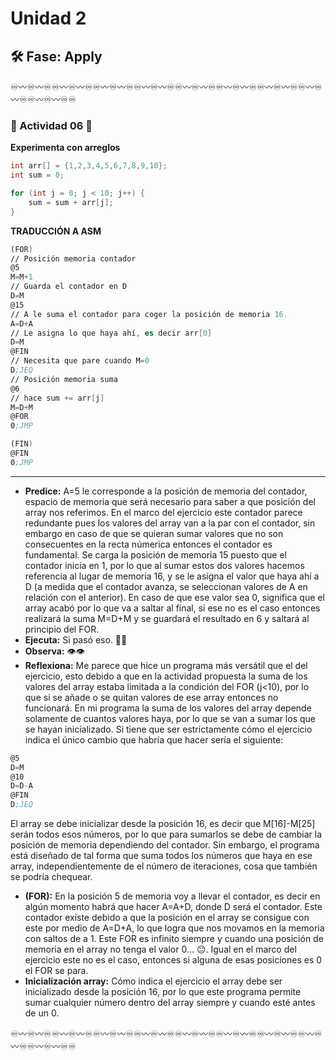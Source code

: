 # Unidad 2


## 🛠 Fase: Apply

♾️〰️♾️〰️♾️♾️〰️♾️〰️♾️♾️〰️♾️〰️♾️♾️〰️♾️〰️♾️♾️〰️♾️〰️♾️♾️〰️♾️〰️♾️♾️〰️♾️〰️♾️♾️〰️♾️〰️♾️♾️〰️♾️〰️♾️♾️

### 🐠 Actividad 06 🐠

__Experimenta con arreglos__

```C++
int arr[] = {1,2,3,4,5,6,7,8,9,10};
int sum = 0;

for (int j = 0; j < 10; j++) {
    sum = sum + arr[j];
}
```
__TRADUCCIÓN A ASM__

```asm
(FOR)
// Posición memoria contador
@5 
M=M+1
// Guarda el contador en D 
D=M 
@15
// A le suma el contador para coger la posición de memoria 16.
A=D+A
// Le asigna lo que haya ahí, es decir arr[0]
D=M
@FIN
// Necesita que pare cuando M=0
D;JEQ
// Posición memoria suma
@6
// hace sum += arr[j]
M=D+M
@FOR
0;JMP

(FIN)
@FIN
0;JMP
```
___

- __Predice:__ A=5 le corresponde a la posición de memoria del contador, espacio de memoria que será necesario para saber a que posición del array nos referimos. En el marco del ejercicio este contador parece redundante pues los valores del array van a la par con el contador, sin embargo en caso de que se quieran sumar valores que no son consecuentes en la recta númerica entonces el contador es fundamental. Se carga la posición de memoria 15 puesto que el contador inicia en 1, por lo que al sumar estos dos valores hacemos referencia al lugar de memoria 16, y se le asigna el valor que haya ahí a D (a medida que el contador avanza, se seleccionan valores de A en relación con el anterior). En caso de que ese valor sea 0, significa que el array acabó por lo que va a saltar al final, si ese no es el caso entonces realizará la suma M=D+M y se guardará el resultado en 6 y saltará al principio del FOR.
- __Ejecuta:__ Si pasó eso. 😵‍💫
- __Observa:__ 👁️👁️
- __Reflexiona:__ Me parece que hice un programa más versátil que el del ejercicio, esto debido a que en la actividad propuesta la suma de los valores del array estaba limitada a la condición del FOR (j<10), por lo que si se añade o se quitan valores de ese array entonces no funcionará. En mi programa la suma de los valores del array depende solamente de cuantos valores haya, por lo que se van a sumar los que se hayan inicializado. Si tiene que ser estrictamente cómo el ejercicio indica el único cambio que habría que hacer sería el siguiente:

```asm
@5
D=M
@10
D=D-A
@FIN
D;JEQ
```

El array se debe inicializar desde la posición 16, es decir que M[16]-M[25] serán todos esos números, por lo que para sumarlos se debe de cambiar la posición de memoria dependiendo del contador. Sin embargo, el programa está diseñado de tal forma que suma todos los números que haya en ese array, independientemente de el número de iteraciones, cosa que también se podría chequear.

- __(FOR):__ En la posición 5 de memoria voy a llevar el contador, es decir en algún momento habrá que hacer A=A+D, donde D será el contador. Este contador existe debido a que la posición en el array se consigue con este por medio de A=D+A, lo que logra que nos movamos en la memoria con saltos de a 1. Este FOR es infinito siempre y cuando una posición de memoria en el array no tenga el valor 0... 😐. Igual en el marco del ejercicio este no es el caso, entonces si alguna de esas posiciones es 0 el FOR se para.
- __Inicialización array:__ Cómo indica el ejercicio el array debe ser inicializado desde la posición 16, por lo que este programa permite sumar cualquier número dentro del array siempre y cuando esté antes de un 0.

♾️〰️♾️〰️♾️♾️〰️♾️〰️♾️♾️〰️♾️〰️♾️♾️〰️♾️〰️♾️♾️〰️♾️〰️♾️♾️〰️♾️〰️♾️♾️〰️♾️〰️♾️♾️〰️♾️〰️♾️♾️〰️♾️〰️♾️♾️

